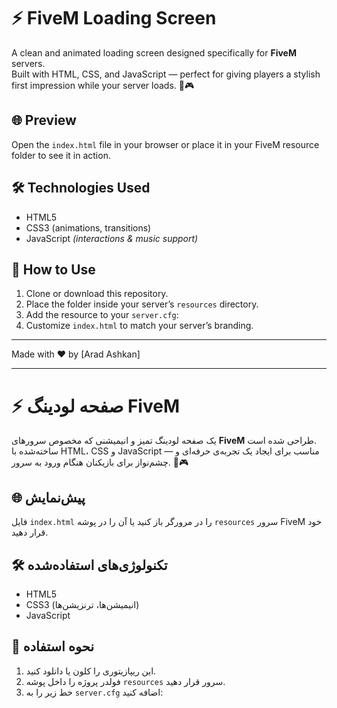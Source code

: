 # ⚡ FiveM Loading Screen

A clean and animated loading screen designed specifically for **FiveM** servers.  
Built with HTML, CSS, and JavaScript — perfect for giving players a stylish first impression while your server loads. 🚓🎮

## 🌐 Preview  
Open the `index.html` file in your browser or place it in your FiveM resource folder to see it in action.

## 🛠️ Technologies Used
- HTML5  
- CSS3 (animations, transitions)  
- JavaScript *(interactions & music support)*

## 📂 How to Use
1. Clone or download this repository.  
2. Place the folder inside your server’s `resources` directory.  
3. Add the resource to your `server.cfg`:
4. Customize `index.html` to match your server’s branding.

---

Made with ❤️ by [Arad Ashkan]

---

# ⚡ صفحه لودینگ FiveM

یک صفحه لودینگ تمیز و انیمیشنی که مخصوص سرورهای **FiveM** طراحی شده است.  
ساخته‌شده با HTML، CSS و JavaScript — مناسب برای ایجاد یک تجربه‌ی حرفه‌ای و چشم‌نواز برای بازیکنان هنگام ورود به سرور. 🚓🎮

## 🌐 پیش‌نمایش  
فایل `index.html` را در مرورگر باز کنید یا آن را در پوشه `resources` سرور FiveM خود قرار دهید.

## 🛠️ تکنولوژی‌های استفاده‌شده
- HTML5  
- CSS3 (انیمیشن‌ها، ترنزیشن‌ها)  
- JavaScript

## 📂 نحوه استفاده
1. این ریپازیتوری را کلون یا دانلود کنید.  
2. فولدر پروژه را داخل پوشه `resources` سرور قرار دهید.  
3. خط زیر را به `server.cfg` اضافه کنید:
